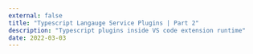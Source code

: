 ```yaml
---
external: false
title: "Typescript Langauge Service Plugins | Part 2"
description: "Typescript plugins inside VS code extension runtime"
date: 2022-03-03
---
```

